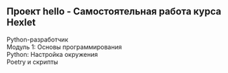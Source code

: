 <h2>Проект hello - Самостоятельная работа курса Hexlet</h2>

<p>Python-разработчик<br />
Модуль 1: Основы программирования<br />
Python: Настройка окружения<br />
Poetry и скрипты</p>